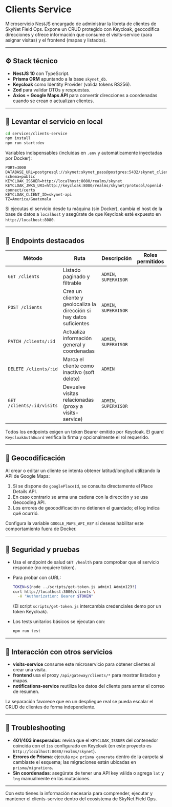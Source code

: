 # Clients Service

Microservicio NestJS encargado de administrar la libreta de clientes de SkyNet Field Ops. Expone un CRUD protegido con Keycloak, geocodifica direcciones y ofrece información que consume el visits-service (para asignar visitas) y el frontend (mapas y listados).

---

## ⚙️ Stack técnico

- **NestJS 10** con TypeScript.
- **Prisma ORM** apuntando a la base `skynet_db`.
- **Keycloak** como Identity Provider (valida tokens RS256).
- **Zod** para validar DTOs y respuestas.
- **Axios + Google Maps API** para convertir direcciones a coordenadas cuando se crean o actualizan clientes.

---

## 🚀 Levantar el servicio en local

```bash
cd services/clients-service
npm install
npm run start:dev
```

Variables indispensables (incluidas en `.env` y automáticamente inyectadas por Docker):

```
PORT=3000
DATABASE_URL=postgresql://skynet:skynet_pass@postgres:5432/skynet_clients?schema=public
KEYCLOAK_ISSUER=http://localhost:8080/realms/skynet
KEYCLOAK_JWKS_URI=http://keycloak:8080/realms/skynet/protocol/openid-connect/certs
KEYCLOAK_CLIENT_ID=skynet-api
TZ=America/Guatemala
```

Si ejecutas el servicio desde tu máquina (sin Docker), cambia el host de la base de datos a `localhost` y asegúrate de que Keycloak esté expuesto en `http://localhost:8080`.

---

## 🚪 Endpoints destacados

| Método | Ruta | Descripción | Roles permitidos |
|--------|------|-------------|------------------|
| `GET /clients` | Listado paginado y filtrable | `ADMIN`, `SUPERVISOR` |
| `POST /clients` | Crea un cliente y geolocaliza la dirección si hay datos suficientes | `ADMIN`, `SUPERVISOR` |
| `PATCH /clients/:id` | Actualiza información general y coordenadas | `ADMIN`, `SUPERVISOR` |
| `DELETE /clients/:id` | Marca el cliente como inactivo (soft delete) | `ADMIN` |
| `GET /clients/:id/visits` | Devuelve visitas relacionadas (proxy a visits-service) | `ADMIN`, `SUPERVISOR` |

Todos los endpoints exigen un token Bearer emitido por Keycloak. El guard `KeycloakAuthGuard` verifica la firma y opcionalmente el rol requerido.

---

## 📍 Geocodificación

Al crear o editar un cliente se intenta obtener latitud/longitud utilizando la API de Google Maps:

1. Si se dispone de `googlePlaceId`, se consulta directamente el Place Details API.
2. En caso contrario se arma una cadena con la dirección y se usa Geocoding API.
3. Los errores de geocodificación no detienen el guardado; el log indica qué ocurrió.

Configura la variable `GOOGLE_MAPS_API_KEY` si deseas habilitar este comportamiento fuera de Docker.

---

## 🔐 Seguridad y pruebas

- Usa el endpoint de salud `GET /health` para comprobar que el servicio responde (no requiere token).
- Para probar con cURL:
  ```bash
  TOKEN=$(node ../scripts/get-token.js admin1 Admin123!)
  curl http://localhost:3000/clients \
    -H "Authorization: Bearer $TOKEN"
  ```
  (El script `scripts/get-token.js` intercambia credenciales demo por un token Keycloak).

- Los tests unitarios básicos se ejecutan con:
  ```bash
  npm run test
  ```

---

## 🔁 Interacción con otros servicios

- **visits-service** consume este microservicio para obtener clientes al crear una visita.
- **frontend** usa el proxy `/api/gateway/clients/*` para mostrar listados y mapas.
- **notifications-service** reutiliza los datos del cliente para armar el correo de resumen.

La separación favorece que en un despliegue real se pueda escalar el CRUD de clientes de forma independiente.

---

## 🧯 Troubleshooting

- **401/403 inesperados**: revisa que el `KEYCLOAK_ISSUER` del contenedor coincida con el `iss` configurado en Keycloak (en este proyecto es `http://localhost:8080/realms/skynet`).
- **Errores de Prisma**: ejecuta `npx prisma generate` dentro de la carpeta si cambiaste el esquema; las migraciones están ubicadas en `prisma/migrations`.
- **Sin coordenadas**: asegúrate de tener una API key válida o agrega `lat` y `lng` manualmente en las mutaciones.

---

Con esto tienes la información necesaria para comprender, ejecutar y mantener el clients-service dentro del ecosistema de SkyNet Field Ops.
